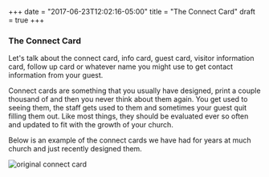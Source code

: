 +++
date = "2017-06-23T12:02:16-05:00"
title = "The Connect Card"
draft = true
+++

### The Connect Card

Let's talk about the connect card, info card, guest card, visitor information card, follow up card or whatever name you might use to get contact information from your guest.

Connect cards are something that you usually have designed, print a couple thousand of and then you never think about them again. You get used to seeing them, the staff gets used to them and sometimes your guest quit filling them out. Like most things, they should be evaluated ever so often and updated to fit with the growth of your church.

Below is an example of the connect cards we have had for years at much church and just recently designed them.

![original connect card](img/connectcardold.jpg)

